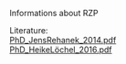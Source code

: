Informations about RZP

Literature:<br/>
[PhD_JensRehanek_2014.pdf](uploads/45bc7d1c0044bc7dbf5b65bd126881f5/RehanekJens_2014_Doktorarbeit.pdf)<br/>
[PhD_HeikeLöchel_2016.pdf](uploads/0d9a389a4e5f548ec89c174338bccbc6/Löchel_Doktorarbeit_3+++.pdf)<br/>